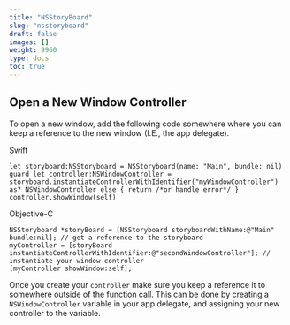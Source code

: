```yaml
---
title: "NSStoryBoard"
slug: "nsstoryboard"
draft: false
images: []
weight: 9960
type: docs
toc: true
---
```


## Open a New Window Controller
To open a new window, add the following code somewhere where you can keep a reference to the new window (I.E., the app delegate).

Swift

    let storyboard:NSStoryboard = NSStoryboard(name: "Main", bundle: nil)
    guard let controller:NSWindowController = storyboard.instantiateControllerWithIdentifier("myWindowController") as? NSWindowController else { return /*or handle error*/ }
    controller.showWindow(self)

Objective-C

    NSStoryboard *storyBoard = [NSStoryboard storyboardWithName:@"Main" bundle:nil]; // get a reference to the storyboard
    myController = [storyBoard instantiateControllerWithIdentifier:@"secondWindowController"]; // instantiate your window controller
    [myController showWindow:self];


Once you create your `controller` make sure you keep a reference it to somewhere outside of the function call.  This can be done by creating a `NSWindowController` variable in your app delegate, and assigning your new controller to the variable.

